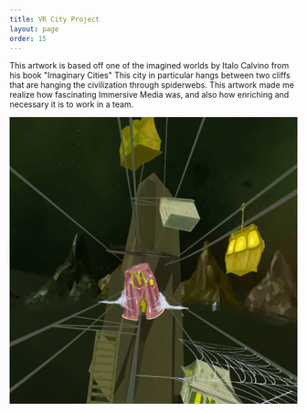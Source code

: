 ```yaml
---
title: VR City Project  
layout: page
order: 15
---
```


This artwork is based off one of the imagined worlds by Italo Calvino 
from his book &quot;Imaginary Cities&quot; This city in particular hangs 
between two cliffs that are hanging the civilization through spiderwebs. 
This artwork made me realize how fascinating Immersive Media was, and also 
how enriching and necessary it is to work in a team.

<div align="center">
    <img src="/assets/images/IMDM101VR.PNG">
</div>